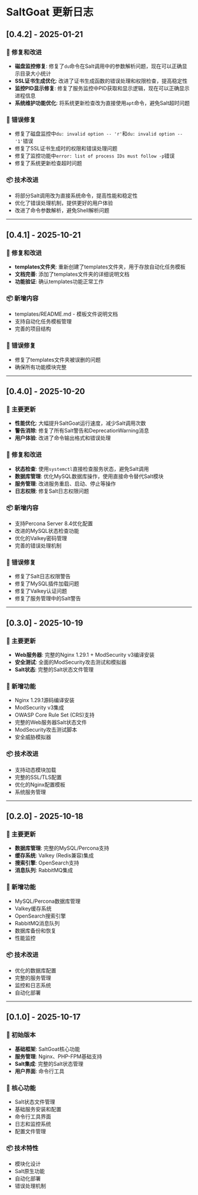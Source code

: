 # SaltGoat 更新日志

## [0.4.2] - 2025-01-21

### 🔧 修复和改进
- **磁盘监控修复**: 修复了`du`命令在Salt调用中的参数解析问题，现在可以正确显示目录大小统计
- **SSL证书生成优化**: 改进了证书生成函数的错误处理和权限检查，提高稳定性
- **监控PID显示修复**: 修复了服务监控中PID获取和显示逻辑，现在可以正确显示进程信息
- **系统维护功能优化**: 将系统更新检查改为直接使用`apt`命令，避免Salt超时问题

### 🐛 错误修复
- 修复了磁盘监控中`du: invalid option -- 'r'`和`du: invalid option -- '1'`错误
- 修复了SSL证书生成时的权限和错误处理问题
- 修复了监控功能中`error: list of process IDs must follow -p`错误
- 修复了系统更新检查超时问题

### 📦 技术改进
- 将部分Salt调用改为直接系统命令，提高性能和稳定性
- 优化了错误处理机制，提供更好的用户体验
- 改进了命令参数解析，避免Shell解析问题

---

## [0.4.1] - 2025-10-21

### 🔧 修复和改进
- **templates文件夹**: 重新创建了templates文件夹，用于存放自动化任务模板
- **文档完善**: 添加了templates文件夹的详细说明文档
- **功能验证**: 确认templates功能正常工作

### 📦 新增内容
- templates/README.md - 模板文件说明文档
- 支持自动化任务模板管理
- 完善的项目结构

### 🐛 错误修复
- 修复了templates文件夹被误删的问题
- 确保所有功能模块完整

---

## [0.4.0] - 2025-10-20

### 🚀 主要更新
- **性能优化**: 大幅提升SaltGoat运行速度，减少Salt调用次数
- **警告消除**: 修复了所有Salt警告和DeprecationWarning消息
- **用户体验**: 改进了命令输出格式和错误处理

### 🔧 修复和改进
- **状态检查**: 使用`systemctl`直接检查服务状态，避免Salt调用
- **数据库管理**: 优化MySQL数据库操作，使用直接命令替代Salt模块
- **服务管理**: 改进服务重启、启动、停止等操作
- **日志权限**: 修复Salt日志权限问题

### 📦 新增内容
- 支持Percona Server 8.4优化配置
- 改进的MySQL状态检查功能
- 优化的Valkey密码管理
- 完善的错误处理机制

### 🐛 错误修复
- 修复了Salt日志权限警告
- 修复了MySQL插件加载问题
- 修复了Valkey认证问题
- 修复了服务管理中的Salt警告

---

## [0.3.0] - 2025-10-19

### 🚀 主要更新
- **Web服务器**: 完整的Nginx 1.29.1 + ModSecurity v3编译安装
- **安全测试**: 全面的ModSecurity攻击测试和模拟器
- **Salt状态**: 完整的Salt状态文件管理

### 🔧 新增功能
- Nginx 1.29.1源码编译安装
- ModSecurity v3集成
- OWASP Core Rule Set (CRS)支持
- 完整的Web服务器Salt状态文件
- ModSecurity攻击测试脚本
- 安全威胁模拟器

### 📦 技术改进
- 支持动态模块加载
- 完整的SSL/TLS配置
- 优化的Nginx配置模板
- 系统服务管理

---

## [0.2.0] - 2025-10-18

### 🚀 主要更新
- **数据库管理**: 完整的MySQL/Percona支持
- **缓存系统**: Valkey (Redis兼容)集成
- **搜索引擎**: OpenSearch支持
- **消息队列**: RabbitMQ集成

### 🔧 新增功能
- MySQL/Percona数据库管理
- Valkey缓存系统
- OpenSearch搜索引擎
- RabbitMQ消息队列
- 数据库备份和恢复
- 性能监控

### 📦 技术改进
- 优化的数据库配置
- 完整的服务管理
- 监控和日志系统
- 自动化部署

---

## [0.1.0] - 2025-10-17

### 🚀 初始版本
- **基础框架**: SaltGoat核心功能
- **服务管理**: Nginx、PHP-FPM基础支持
- **Salt集成**: 完整的Salt状态管理
- **用户界面**: 命令行工具

### 🔧 核心功能
- Salt状态文件管理
- 基础服务安装和配置
- 命令行工具界面
- 日志和监控系统
- 配置文件管理

### 📦 技术特性
- 模块化设计
- Salt原生功能
- 自动化部署
- 错误处理机制
